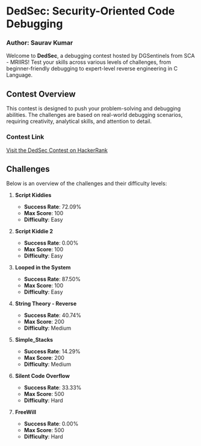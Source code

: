 # DedSec: Security-Oriented Code Debugging

### Author: Saurav Kumar

Welcome to **DedSec**, a debugging contest hosted by DGSentinels from SCA - MRIIRS! Test your skills across various levels of challenges, from beginner-friendly debugging to expert-level reverse engineering in C Language.

## Contest Overview

This contest is designed to push your problem-solving and debugging abilities. The challenges are based on real-world debugging scenarios, requiring creativity, analytical skills, and attention to detail.

### Contest Link
[Visit the DedSec Contest on HackerRank](https://www.hackerrank.com/dgsen-dedsec)

## Challenges

Below is an overview of the challenges and their difficulty levels:

1. **Script Kiddies**
   - **Success Rate**: 72.09%
   - **Max Score**: 100
   - **Difficulty**: Easy

2. **Script Kiddie 2**
   - **Success Rate**: 0.00%
   - **Max Score**: 100
   - **Difficulty**: Easy

3. **Looped in the System**
   - **Success Rate**: 87.50%
   - **Max Score**: 100
   - **Difficulty**: Easy

4. **String Theory - Reverse**
   - **Success Rate**: 40.74%
   - **Max Score**: 200
   - **Difficulty**: Medium

5. **Simple_Stacks**
   - **Success Rate**: 14.29%
   - **Max Score**: 200
   - **Difficulty**: Medium

6. **Silent Code Overflow**
   - **Success Rate**: 33.33%
   - **Max Score**: 500
   - **Difficulty**: Hard

7. **FreeWill**
   - **Success Rate**: 0.00%
   - **Max Score**: 500
   - **Difficulty**: Hard

